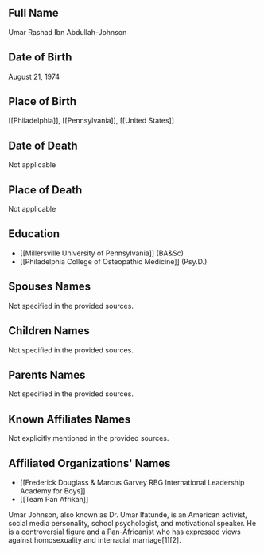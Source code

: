 ## Full Name
Umar Rashad Ibn Abdullah-Johnson

## Date of Birth
August 21, 1974

## Place of Birth
[[Philadelphia]], [[Pennsylvania]], [[United States]]

## Date of Death
Not applicable

## Place of Death
Not applicable

## Education
- [[Millersville University of Pennsylvania]] (BA&Sc)
- [[Philadelphia College of Osteopathic Medicine]] (Psy.D.)

## Spouses Names
Not specified in the provided sources.

## Children Names
Not specified in the provided sources.

## Parents Names
Not specified in the provided sources.

## Known Affiliates Names
Not explicitly mentioned in the provided sources.

## Affiliated Organizations' Names
- [[Frederick Douglass & Marcus Garvey RBG International Leadership Academy for Boys]]
- [[Team Pan Afrikan]]

Umar Johnson, also known as Dr. Umar Ifatunde, is an American activist, social media personality, school psychologist, and motivational speaker. He is a controversial figure and a Pan-Africanist who has expressed views against homosexuality and interracial marriage[1][2].

